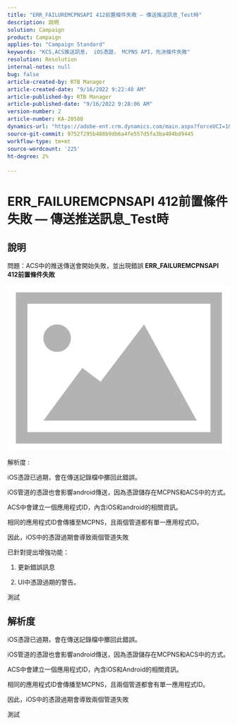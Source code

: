 ```yaml
---
title: "ERR_FAILUREMCPNSAPI 412前置條件失敗 — 傳送推送訊息_Test時"
description: 說明
solution: Campaign
product: Campaign
applies-to: "Campaign Standard"
keywords: "KCS,ACS推送訊息， iOS憑證， MCPNS API，先決條件失敗"
resolution: Resolution
internal-notes: null
bug: false
article-created-by: RTB Manager
article-created-date: "9/16/2022 9:22:48 AM"
article-published-by: RTB Manager
article-published-date: "9/16/2022 9:28:06 AM"
version-number: 2
article-number: KA-20588
dynamics-url: "https://adobe-ent.crm.dynamics.com/main.aspx?forceUCI=1&pagetype=entityrecord&etn=knowledgearticle&id=c07f1620-a135-ed11-9db1-00224808679b"
source-git-commit: 9752f295b488b9db6a4fe557d5fa3ba404bd9445
workflow-type: tm+mt
source-wordcount: '225'
ht-degree: 2%

---
```


# ERR_FAILUREMCPNSAPI 412前置條件失敗 — 傳送推送訊息_Test時

## 說明


問題：ACS中的推送傳送會開始失敗，並出現錯誤 <b>ERR_FAILUREMCPNSAPI 412前置條件失敗 </b>

![](assets/___0cbe6fd2-a135-ed11-9db1-00224808679b___.png)



解析度 :

iOS憑證已過期，會在傳送記錄檔中擲回此錯誤。

iOS管道的憑證也會影響android傳送，因為憑證儲存在MCPNS和ACS中的方式。

ACS中會建立一個應用程式ID，內含iOS和android的相關資訊。

相同的應用程式ID會傳播至MCPNS，且兩個管道都有單一應用程式ID。

因此，iOS中的憑證過期會導致兩個管道失敗



已針對提出增強功能：

1. 更新錯誤訊息

2. UI中憑證過期的警告。





測試


## 解析度


iOS憑證已過期，會在傳送記錄檔中擲回此錯誤。

iOS管道的憑證也會影響android傳送，因為憑證儲存在MCPNS和ACS中的方式。

ACS中會建立一個應用程式ID，內含iOS和Android的相關資訊。

相同的應用程式ID會傳播至MCPNS，且兩個管道都會有單一應用程式ID。

因此，iOS中的憑證過期會導致兩個管道失敗





測試

